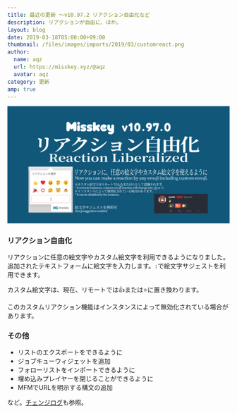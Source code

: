 ```yaml
---
title: 最近の更新 ～v10.97.2 リアクション自由化など
description: リアクションが自由に、ほか。
layout: blog
date: 2019-03-18T05:00:00+09:00
thumbnail: /files/images/imports/2019/03/customreact.png
author:
  name: aqz
  url: https://misskey.xyz/@aqz
  avatar: aqz
category: 更新
amp: true
---
```

![リアクション自由化](/files/images/imports/2019/03/customreact.png)

### リアクション自由化
リアクションに任意の絵文字やカスタム絵文字を利用できるようになりました。  
追加されたテキストフォームに絵文字を入力します。`:`で絵文字サジェストを利用できます。

カスタム絵文字は、現在、リモートでは👍または⭐に置き換わります。  

このカスタムリアクション機能はインスタンスによって無効化されている場合があります。

### その他
- リストのエクスポートをできるように
- ジョブキューウィジェットを追加
- フォローリストをインポートできるように
- 埋め込みプレイヤーを閉じることができるように
- MFMでURLを明示する構文の追加

など。[チェンジログ](https://github.com/syuilo/misskey/blob/develop/CHANGELOG.md)も参照。
